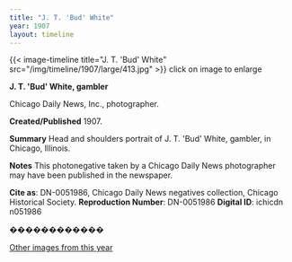 ```yaml
---
title: "J. T. 'Bud' White"
year: 1907
layout: timeline
---
```


{{< image-timeline title="J. T. 'Bud' White" src="/img/timeline/1907/large/413.jpg" >}}
click on image to enlarge

__**J. T. 'Bud' White, gambler**__

Chicago Daily News, Inc., photographer.

**Created/Published**
1907.

**Summary**
Head and shoulders portrait of J. T. 'Bud' White, gambler, in Chicago, Illinois.

**Notes**
This photonegative taken by a Chicago Daily News photographer may have been published in the newspaper.

__Cite as__: DN-0051986, Chicago Daily News negatives collection, Chicago Historical Society.
__Reproduction Number__: DN-0051986
__Digital ID__: ichicdn n051986

������������  

[Other images from this year](/historical/timeline/1907)